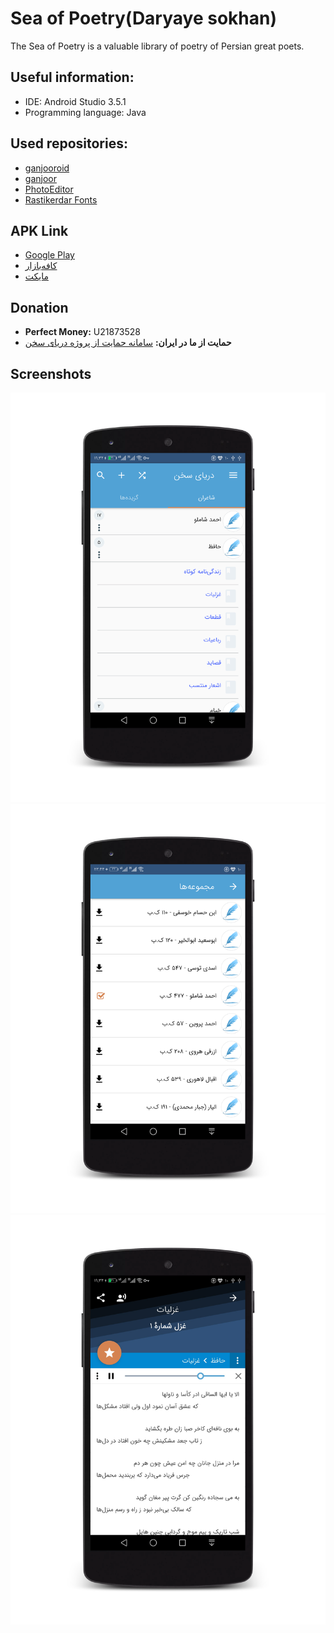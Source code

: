 # Sea of Poetry(Daryaye sokhan)
 The Sea of Poetry is a valuable library of poetry of Persian great poets.
 
## Useful information:
* IDE: Android Studio 3.5.1
* Programming language: Java

## Used repositories:
* [ganjooroid](https://github.com/ganjoor/ganjooroid)
* [ganjoor](https://github.com/ganjoor/ganjoor)
* [PhotoEditor](https://github.com/burhanrashid52/PhotoEditor)
* [Rastikerdar Fonts](https://rastikerdar.github.io/)


## APK Link
* [Google Play](https://play.google.com/store/apps/details?id=ir.ham3da.darya)
* [کافه‌بازار](https://cafebazaar.ir/app/ir.ham3da.darya)
* [مایکت](https://myket.ir/app/ir.ham3da.darya)


## Donation
* <b>Perfect Money:</b> U21873528
* <b>حمایت از ما در ایران:</b> [سامانه حمایت از پروژه دریای سخن](https://ham3da.ir/darya-donate/)
## Screenshots

![screenshot 1](screen-02.png)
![screenshot 2](screen-03.png)
![screenshot 3](screen-04.png)
